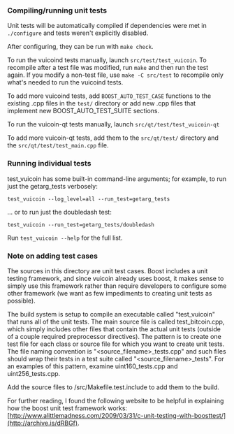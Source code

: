 ### Compiling/running unit tests

Unit tests will be automatically compiled if dependencies were met in `./configure`
and tests weren't explicitly disabled.

After configuring, they can be run with `make check`.

To run the vuicoind tests manually, launch `src/test/test_vuicoin`. To recompile
after a test file was modified, run `make` and then run the test again. If you
modify a non-test file, use `make -C src/test` to recompile only what's needed
to run the vuicoind tests.

To add more vuicoind tests, add `BOOST_AUTO_TEST_CASE` functions to the existing
.cpp files in the `test/` directory or add new .cpp files that
implement new BOOST_AUTO_TEST_SUITE sections.

To run the vuicoin-qt tests manually, launch `src/qt/test/test_vuicoin-qt`

To add more vuicoin-qt tests, add them to the `src/qt/test/` directory and
the `src/qt/test/test_main.cpp` file.

### Running individual tests

test_vuicoin has some built-in command-line arguments; for
example, to run just the getarg_tests verbosely:

    test_vuicoin --log_level=all --run_test=getarg_tests

... or to run just the doubledash test:

    test_vuicoin --run_test=getarg_tests/doubledash

Run `test_vuicoin --help` for the full list.

### Note on adding test cases

The sources in this directory are unit test cases.  Boost includes a
unit testing framework, and since vuicoin already uses boost, it makes
sense to simply use this framework rather than require developers to
configure some other framework (we want as few impediments to creating
unit tests as possible).

The build system is setup to compile an executable called "test_vuicoin"
that runs all of the unit tests.  The main source file is called
test_bitcoin.cpp, which simply includes other files that contain the
actual unit tests (outside of a couple required preprocessor
directives).  The pattern is to create one test file for each class or
source file for which you want to create unit tests.  The file naming
convention is "<source_filename>_tests.cpp" and such files should wrap
their tests in a test suite called "<source_filename>_tests".  For an
examples of this pattern, examine uint160_tests.cpp and
uint256_tests.cpp.

Add the source files to /src/Makefile.test.include to add them to the build.

For further reading, I found the following website to be helpful in
explaining how the boost unit test framework works:
[http://www.alittlemadness.com/2009/03/31/c-unit-testing-with-boosttest/](http://archive.is/dRBGf).
